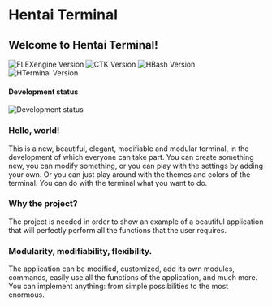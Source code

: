 # Hentai Terminal
## Welcome to Hentai Terminal!

![FLEXengine Version](https://img.shields.io/badge/FLEXengine-11.0.210-orange) ![CTK Version](https://img.shields.io/badge/CTK-2.0.210-orange) ![HBash Version](https://img.shields.io/badge/Hentai%20Bash-3.0.010-red) ![HTerminal Version](https://img.shields.io/badge/Hentai%20Terminal-3.0.010-red)

#### Development status
![Development status](https://img.shields.io/badge/Progress-85%20%25-blue)

### Hello, world!

This is a new, beautiful, elegant, modifiable and modular terminal, in the development of which everyone can take part. You can create something new, you can modify something, or you can play with the settings by adding your own. Or you can just play around with the themes and colors of the terminal. You can do with the terminal what you want to do.

### Why the project?

The project is needed in order to show an example of a beautiful application that will perfectly perform all the functions that the user requires.

### Modularity, modifiability, flexibility.

The application can be modified, customized, add its own modules, commands, easily use all the functions of the application, and much more. You can implement anything: from simple possibilities to the most enormous.
